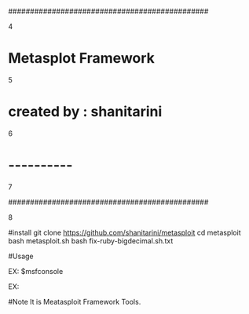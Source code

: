 

##############################################

4

#                 Metasplot Framework       #

5

#          created by : shanitarini          #

6

#               ----------                   #

7

##############################################

8


#install
git clone https://github.com/shanitarini/metasploit
cd metasploit
bash metasploit.sh
bash fix-ruby-bigdecimal.sh.txt

#Usage


EX:
$msfconsole

EX:


#Note
It is Meatasploit Framework Tools.







